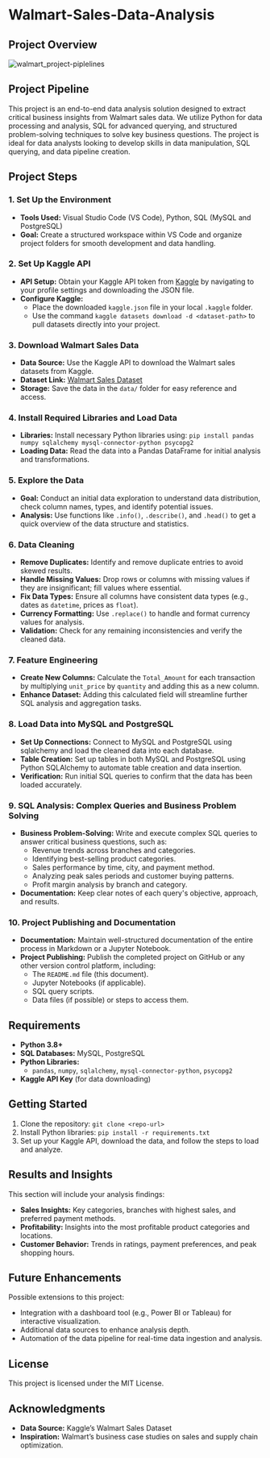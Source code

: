 # Walmart-Sales-Data-Analysis
## Project Overview
![walmart_project-piplelines](https://github.com/user-attachments/assets/92395588-ea94-4a68-baf2-f7237c03fa2d)

## Project Pipeline

This project is an end-to-end data analysis solution designed to extract critical business insights from Walmart sales data. We utilize Python for data processing and analysis, SQL for advanced querying, and structured problem-solving techniques to solve key business questions. The project is ideal for data analysts looking to develop skills in data manipulation, SQL querying, and data pipeline creation.

## Project Steps
### 1. Set Up the Environment
- **Tools Used:** Visual Studio Code (VS Code), Python, SQL (MySQL and PostgreSQL)
- **Goal:** Create a structured workspace within VS Code and organize project folders for smooth development and data handling.
### 2. Set Up Kaggle API
- **API Setup:** Obtain your Kaggle API token from [Kaggle](https://www.kaggle.com/) by navigating to your profile settings and downloading the JSON file.
- **Configure Kaggle:**
  - Place the downloaded `kaggle.json` file in your local `.kaggle` folder.
  - Use the command `kaggle datasets download -d <dataset-path>` to pull datasets directly into your project.
### 3. Download Walmart Sales Data
- **Data Source:** Use the Kaggle API to download the Walmart sales datasets from Kaggle.
- **Dataset Link:** [Walmart Sales Dataset](https://www.kaggle.com/datasets/najir0123/walmart-10k-sales-datasets)
- **Storage:** Save the data in the `data/` folder for easy reference and access.
### 4. Install Required Libraries and Load Data
- **Libraries:** Install necessary Python libraries using:
  `pip install pandas numpy sqlalchemy mysql-connector-python psycopg2`
- **Loading Data:** Read the data into a Pandas DataFrame for initial analysis and transformations.
### 5. Explore the Data
- **Goal:** Conduct an initial data exploration to understand data distribution, check column names, types, and identify potential issues.
- **Analysis:** Use functions like `.info()`, `.describe()`, and `.head()` to get a quick overview of the data structure and statistics.
### 6. Data Cleaning
- **Remove Duplicates:** Identify and remove duplicate entries to avoid skewed results.
- **Handle Missing Values:** Drop rows or columns with missing values if they are insignificant; fill values where essential.
- **Fix Data Types:** Ensure all columns have consistent data types (e.g., dates as `datetime`, prices as `float`).
- **Currency Formatting:** Use `.replace()` to handle and format currency values for analysis.
- **Validation:** Check for any remaining inconsistencies and verify the cleaned data.
### 7. Feature Engineering
- **Create New Columns:** Calculate the `Total_Amount` for each transaction by multiplying `unit_price` by `quantity` and adding this as a new column.
- **Enhance Dataset:** Adding this calculated field will streamline further SQL analysis and aggregation tasks.
### 8. Load Data into MySQL and PostgreSQL
- **Set Up Connections:** Connect to MySQL and PostgreSQL using sqlalchemy and load the cleaned data into each database.
- **Table Creation:** Set up tables in both MySQL and PostgreSQL using Python SQLAlchemy to automate table creation and data insertion.
- **Verification:** Run initial SQL queries to confirm that the data has been loaded accurately.
### 9. SQL Analysis: Complex Queries and Business Problem Solving
- **Business Problem-Solving:** Write and execute complex SQL queries to answer critical business questions, such as:
  - Revenue trends across branches and categories.
  - Identifying best-selling product categories.
  - Sales performance by time, city, and payment method.
  - Analyzing peak sales periods and customer buying patterns.
  - Profit margin analysis by branch and category.
- **Documentation:** Keep clear notes of each query's objective, approach, and results.
### 10. Project Publishing and Documentation
- **Documentation:** Maintain well-structured documentation of the entire process in Markdown or a Jupyter Notebook.
- **Project Publishing:** Publish the completed project on GitHub or any other version control platform, including:
  - The `README.md` file (this document).
  - Jupyter Notebooks (if applicable).
  - SQL query scripts.
  - Data files (if possible) or steps to access them.
## Requirements
- **Python 3.8+**
- **SQL Databases:** MySQL, PostgreSQL
- **Python Libraries:**
  - `pandas`, `numpy`, `sqlalchemy`, `mysql-connector-python`, `psycopg2`
- **Kaggle API Key** (for data downloading)
## Getting Started
1. Clone the repository:
  `git clone <repo-url>`
2. Install Python libraries:
  `pip install -r requirements.txt`
3. Set up your Kaggle API, download the data, and follow the steps to load and analyze.

## Results and Insights
This section will include your analysis findings:

- **Sales Insights:** Key categories, branches with highest sales, and preferred payment methods.
- **Profitability:** Insights into the most profitable product categories and locations.
- **Customer Behavior:** Trends in ratings, payment preferences, and peak shopping hours.
## Future Enhancements
Possible extensions to this project:

- Integration with a dashboard tool (e.g., Power BI or Tableau) for interactive visualization.
- Additional data sources to enhance analysis depth.
- Automation of the data pipeline for real-time data ingestion and analysis.
## License
This project is licensed under the MIT License.

## Acknowledgments
- **Data Source:** Kaggle’s Walmart Sales Dataset
- **Inspiration:** Walmart’s business case studies on sales and supply chain optimization.
